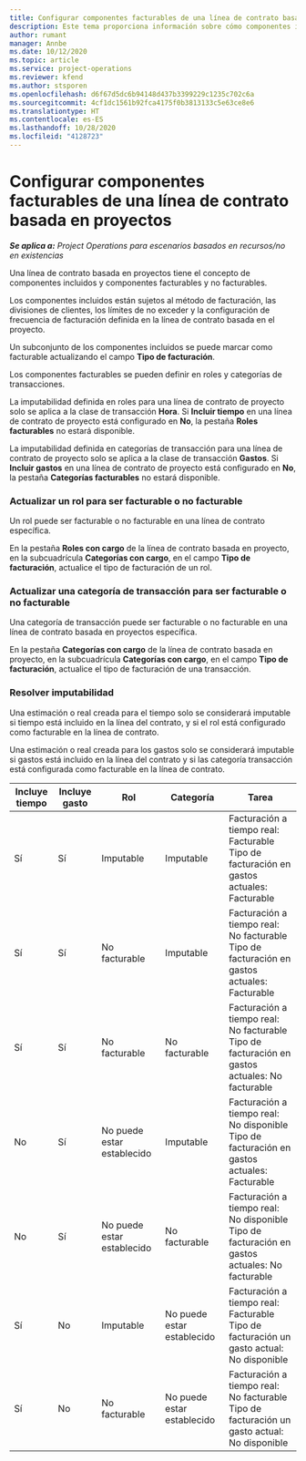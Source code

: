```yaml
---
title: Configurar componentes facturables de una línea de contrato basada en proyectos
description: Este tema proporciona información sobre cómo componentes incluidos, facturables y no facturables en líneas de contrato.
author: rumant
manager: Annbe
ms.date: 10/12/2020
ms.topic: article
ms.service: project-operations
ms.reviewer: kfend
ms.author: stsporen
ms.openlocfilehash: d6f67d5dc6b94148d437b3399229c1235c702c6a
ms.sourcegitcommit: 4cf1dc1561b92fca4175f0b3813133c5e63ce8e6
ms.translationtype: HT
ms.contentlocale: es-ES
ms.lasthandoff: 10/28/2020
ms.locfileid: "4128723"
---
```

# <a name="configure-chargeable-components-of-a-project-based-contract-line"></a>Configurar componentes facturables de una línea de contrato basada en proyectos

_**Se aplica a:** Project Operations para escenarios basados en recursos/no en existencias_

Una línea de contrato basada en proyectos tiene el concepto de componentes incluidos y componentes facturables y no facturables.

Los componentes incluidos están sujetos al método de facturación, las divisiones de clientes, los límites de no exceder y la configuración de frecuencia de facturación definida en la línea de contrato basada en el proyecto.

Un subconjunto de los componentes incluidos se puede marcar como facturable actualizando el campo **Tipo de facturación**.

Los componentes facturables se pueden definir en roles y categorías de transacciones.

La imputabilidad definida en roles para una línea de contrato de proyecto solo se aplica a la clase de transacción **Hora**. Si **Incluir tiempo** en una línea de contrato de proyecto está configurado en **No**, la pestaña **Roles facturables** no estará disponible.

La imputabilidad definida en categorías de transacción para una línea de contrato de proyecto solo se aplica a la clase de transacción **Gastos**. Si **Incluir gastos** en una línea de contrato de proyecto está configurado en **No**, la pestaña **Categorías facturables** no estará disponible.

### <a name="update-a-role-to-be-chargeable-or-non-chargeable"></a>Actualizar un rol para ser facturable o no facturable

Un rol puede ser facturable o no facturable en una línea de contrato específica.

En la pestaña **Roles con cargo** de la línea de contrato basada en proyecto, en la subcuadrícula **Categorías con cargo**, en el campo **Tipo de facturación**, actualice el tipo de facturación de un rol.

### <a name="update-a-transaction-category-to-be-chargeable-or-non-chargeable"></a>Actualizar una categoría de transacción para ser facturable o no facturable

Una categoría de transacción puede ser facturable o no facturable en una línea de contrato basada en proyectos específica.

En la pestaña **Categorías con cargo** de la línea de contrato basada en proyecto, en la subcuadrícula **Categorías con cargo**, en el campo **Tipo de facturación**, actualice el tipo de facturación de una transacción.

### <a name="resolve-chargeability"></a>Resolver imputabilidad

Una estimación o real creada para el tiempo solo se considerará imputable si tiempo está incluido en la línea del contrato, y si el rol está configurado como facturable en la línea de contrato.

Una estimación o real creada para los gastos solo se considerará imputable si gastos está incluido en la línea del contrato y si las categoría transacción está configurada como facturable en la línea de contrato.

| Incluye tiempo | Incluye gasto | Rol | Categoría | Tarea |
| --- | --- | --- | --- | --- |
| Sí | Sí | Imputable | Imputable | Facturación a tiempo real: Facturable </br>Tipo de facturación en gastos actuales: Facturable |
| Sí | Sí | No facturable | Imputable | Facturación a tiempo real: No facturable </br>Tipo de facturación en gastos actuales: Facturable |
| Sí | Sí | No facturable | No facturable | Facturación a tiempo real: No facturable </br>Tipo de facturación en gastos actuales: No facturable |
| No | Sí | No puede estar establecido | Imputable | Facturación a tiempo real: No disponible </br>Tipo de facturación en gastos actuales: Facturable |
| No | Sí | No puede estar establecido | No facturable | Facturación a tiempo real: No disponible </br>Tipo de facturación en gastos actuales: No facturable |
| Sí | No | Imputable | No puede estar establecido | Facturación a tiempo real: Facturable </br>Tipo de facturación un gasto actual: No disponible |
| Sí | No | No facturable | No puede estar establecido | Facturación a tiempo real: No facturable </br> Tipo de facturación un gasto actual: No disponible |

